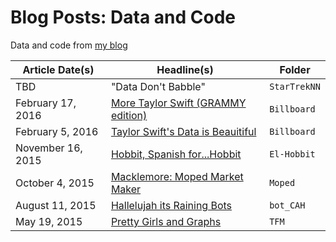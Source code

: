 # Blog Posts: Data and Code
Data and code from [my blog](http://www.ckieffer.com/blog)

| Article Date(s)   | Headline(s)                                                  | Folder      |
| ----------------- | ------------------------------------------------------------ | ----------- |
| TBD| "Data Don't Babble" |`StarTrekNN`|
| February 17, 2016 | [More Taylor Swift (GRAMMY edition)](http://www.ckieffer.com/blog/more-taylor-swift-grammy-edition) | `Billboard` |
| February 5, 2016  | [Taylor Swift's Data is Beauitiful](http://www.ckieffer.com/blog/taylor-swifts-data-is-beautiful) | `Billboard` |
| November 16, 2015 | [Hobbit, Spanish for...Hobbit](http://www.ckieffer.com/blog/hobbit-spanish-forhobbit) | `El-Hobbit` |
| October 4, 2015   | [Macklemore: Moped Market Maker](http://www.ckieffer.com/blog/macklemore-moped-market-maker) | `Moped`     |
| August 11, 2015   | [Hallelujah its Raining Bots](http://www.ckieffer.com/blog/hallelujah-its-raining-bots) | `bot_CAH`   |
| May 19, 2015      | [Pretty Girls and Graphs](http://www.ckieffer.com/blog/pretty-girls-and-graphs) | `TFM`       |

